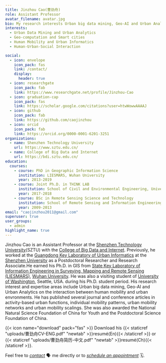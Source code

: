```yaml
---
title: Jinzhou Cao(曹劲舟)
role: Assistant Professor
avatar_filename: avatar.jpg
bio: My research interests Urban big data mining, Geo-AI and Urban Analytics.
interests:
  - Urban Data Mining and Urban Analytics
  - Geo-computation and Smart cities
  - Human Mobility and Urban Informatics
  - Human-Urban-Social Interaction

social:
  - icon: envelope
    icon_pack: fas
    link: /contact/
    display:
      header: true
  - icon: researchgate
    icon_pack: fab
    link: https://www.researchgate.net/profile/Jinzhou-Cao
  - icon: graduation-cap
    icon_pack: fas
    link: https://scholar.google.com/citations?user=htwWowwAAAAJ
  - icon: github
    icon_pack: fab
    link: https://github.com/caojinzhou
  - icon: orcid
    icon_pack: fab
    link: https://orcid.org/0000-0001-6201-3251
organizations:
  - name: Shenzhen Technology University
    url: https://www.sztu.edu.cn/
  - name: College of Big Data and Internet
    url: https://bdi.sztu.edu.cn/
education:
  courses:
    - course: PhD in Geographic Information Science
      institution: LIESMARS, Wuhan University
      year: 2013-2019
    - course: Joint Ph.D. in THINK LAB
      institution: School of Civil and Environmental Engineering, University of Washington
      year: 2017-2018
    - course: BSc in Remote Sensing Science and Technology
      institution: School of Remote Sensing and Information Engineering, Wuhan University
      year: 2009-2013
email: "caojinzhou2011@gmail.com"
superuser: true
user_groups:
  - admin	
highlight_name: true
---
```

Jinzhou Cao is an Assistant Professor at the [Shenzhen Technology University](https://www.sztu.edu.cn/)(SZTU) with the [College of Big Data and Internet](https://bdi.sztu.edu.cn/). Previously, he worked at the [Guangdong Key Laboratory of Urban Informatics](https://geospatial.szu.edu.cn/) at the [Shenzhen University](https://www.szu.edu.cn/) as a Postdoctoral Researcher and Research Associate.He earned his Ph.D. in GIS from [State Key Laboratory of Information Engineering in Surveying, Mapping and Remote Sensing (LIESMARS)](http://www.lmars.whu.edu.cn/), [Wuhan University](https://www.whu.edu.cn/). He was also a visiting student of [University of Washington](https://www.washington.edu/), Seattle, USA. during his Ph.D. student period. His research interest and expertise areas include Urban big data mining, Geo-AI and Urban Analytics on the interaction between human mobility and urban envronments. He has published several journal and conference articles in activity-based urban functions, individual mobility patterns, urban mobility networks and urban mobility scalings. She was also awarded the National Natural Science Foundation of China for Youth and the Postdoctoral Science Foundation of China.

{{< icon name="download" pack="fas" >}} Download his {{< staticref "uploads/曹劲舟CV-ENG.pdf" "newtab" >}}resumé(En){{< /staticref >}} or {{< staticref "uploads/曹劲舟简历-中文.pdf" "newtab" >}}resumé(Ch){{< /staticref >}}.

Feel free to *[contact](contact/)* 🗣️ me directly or to *[schedule an appointment](https://calendly.com/caojz/30min)* 🗓️.
